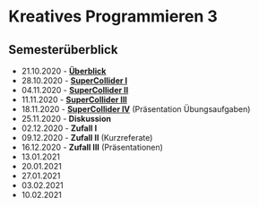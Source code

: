 # Kreatives Programmieren 3

## Semesterüberblick

* 21.10.2020 - **[Überblick](01)**
* 28.10.2020 - **[SuperCollider I](02)**
* 04.11.2020 - **[SuperCollider II](03)**
* 11.11.2020 - **[SuperCollider III](04)**
* 18.11.2020 - **[SuperCollider IV](05)** (Präsentation Übungsaufgaben)
* 25.11.2020 - **Diskussion**
* 02.12.2020 - **Zufall I**
* 09.12.2020 - **Zufall II** (Kurzreferate)
* 16.12.2020 - **Zufall III** (Präsentationen)
* 13.01.2021
* 20.01.2021
* 27.01.2021
* 03.02.2021
* 10.02.2021